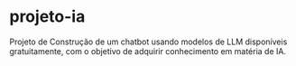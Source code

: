 # projeto-ia
Projeto de Construção de um chatbot usando modelos de LLM disponíveis gratuitamente, com o objetivo de adquirir conhecimento em matéria de IA.
